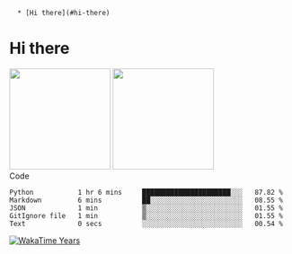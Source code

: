 <!--ts-->
      * [Hi there](#hi-there)

<!-- Created by https://github.com/ekalinin/github-markdown-toc -->
<!-- Added by: runner, at: Tue Oct 11 06:44:39 UTC 2022 -->

<!--te-->


# Hi there

<!--
**BBuniverse/BBuniverse** is a ✨ _special_ ✨ repository because its `README.md` (this file) appears on your GitHub profile.

Here are some ideas to get you started:

- 🔭 I’m currently working on ...
- 🌱 I’m currently learning ...
- 👯 I’m looking to collaborate on ...
- 🤔 I’m looking for help with ...
- 💬 Ask me about ...
- 📫 How to reach me: ...
- 😄 Pronouns: ...
- ⚡ Fun fact: ...
-->


<div display="flex">
  <img src="https://github-readme-stats.vercel.app/api?username=BBuniverse&show_icons=true&count_private=true&theme=radical&hide_border=true" height="180"/>
  <img src="https://github-readme-stats.vercel.app/api/top-langs/?username=BBuniverse&layout=compact&theme=radical&hide_border=true" height="180"/>
</div
     

## Code
<!--START_SECTION:waka-->

```text
Python           1 hr 6 mins     ██████████████████████░░░   87.82 %
Markdown         6 mins          ██░░░░░░░░░░░░░░░░░░░░░░░   08.55 %
JSON             1 min           ▒░░░░░░░░░░░░░░░░░░░░░░░░   01.55 %
GitIgnore file   1 min           ▒░░░░░░░░░░░░░░░░░░░░░░░░   01.55 %
Text             0 secs          ░░░░░░░░░░░░░░░░░░░░░░░░░   00.54 %
```

<!--END_SECTION:waka-->
     
     

<a href="https://github.com/BBuniverse"><img align="center" alt="WakaTime Years" src="https://github-readme-stats.vercel.app/api/wakatime?username=@BBuniverse&custom_title=WakaTime Years State&layout=compact&time_range=last_year&theme=panda"/></a>
